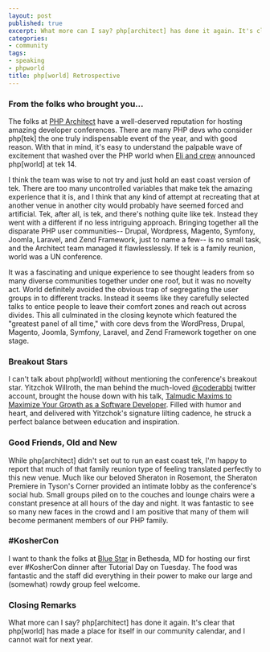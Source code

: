 ```yaml
---
layout: post
published: true
excerpt: What more can I say? php[architect] has done it again. It's clear that php[world] has made a place for itself in our community calendar, and I cannot wait for next year.
categories:
- community
tags:
- speaking
- phpworld
title: php[world] Retrospective
---
```


### From the folks who brought you...

The folks at [PHP Architect](http://www.phparch.net) have a well-deserved reputation for hosting amazing developer conferences. There are many PHP devs who consider php[tek] the one truly indispensable event of the year, and with good reason. With that in mind, it's easy to understand the palpable wave of excitement that washed over the PHP world when [Eli and crew](http://www.phparch.com/about/) announced php[world] at tek 14. 

I think the team was wise to not try and just hold an east coast version of tek. There are too many uncontrolled variables that make tek the amazing experience that it is, and I think that any kind of attempt at recreating that at another venue in another city would probably have seemed forced and artificial. Tek, after all, is tek, and there's nothing quite like tek. Instead they went with a different if no less intriguing approach. Bringing together all the disparate PHP user communities-- Drupal, Wordpress, Magento, Symfony, Joomla, Laravel, and Zend Framework, just to name a few-- is no small task, and the Architect team managed it flawlesslessly. If tek is a family reunion, world was a UN conference.

It was a fascinating and unique experience to see thought leaders from so many diverse communities together under one roof, but it was no novelty act. World definitely avoided the obvious trap of segregating the user groups in to different tracks. Instead it seems like they carefully selected talks to entice people to leave their comfort zones and reach out across divides. This all culminated in the closing keynote which featured the "greatest panel of all time," with core devs from the WordPress, Drupal, Magento, Joomla, Symfony, Laravel, and Zend Framework together on one stage.

### Breakout Stars
I can't talk about php[world] without mentioning the conference's breakout star. Yitzchok Willroth, the man behind the much-loved [@coderabbi](http://twitter.com/coderabbi) twitter account, brought the house down with his talk, [Talmudic Maxims to Maximize Your Growth as a Software Developer](https://joind.in/11879). Filled with humor and heart, and delivered with Yitzchok's signature lilting cadence, he struck a perfect balance between education and inspiration.

### Good Friends, Old and New
While php[architect] didn't set out to run an east coast tek, I'm happy to report that much of that family reunion type of feeling translated perfectly to this new venue. Much like our beloved Sheraton in Rosemont, the Sheraton Premiere in Tyson's Corner provided an intimate lobby as the conference's social hub. Small groups piled on to the couches and lounge chairs were a constant presence at all hours of the day and night. It was fantastic to see so many new faces in the crowd and I am positive that many of them will become permanent members of our PHP family.

### #KosherCon
I want to thank the folks at [Blue Star](http://www.bluestarkosher.com/) in Bethesda, MD for hosting our first ever #KosherCon dinner after Tutorial Day on Tuesday. The food was fantastic and the staff did everything in their power to make our large and (somewhat) rowdy group feel welcome.

### Closing Remarks
What more can I say? php[architect] has done it again. It's clear that php[world] has made a place for itself in our community calendar, and I cannot wait for next year.
